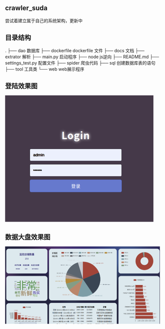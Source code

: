## crawler_suda
尝试着建立属于自己的系统架构，更新中

## 目录结构
.
├── dao              数据库
├── dockerfile       dockerfile 文件
├── docs             文档
├── extrator         解析
├── main.py          启动程序
├── node             js逆向
├── README.md
├── settings_test.py  配置文件
├── spider           爬虫代码
├── sql              创建数据库表的语句
├── tool             工具类
└── web              web展示程序


## 登陆效果图
![](./docs/图片1.png)

## 数据大盘效果图
![](./docs/图片2.png)